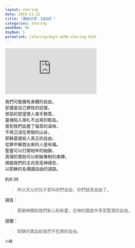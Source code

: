 ```yaml
---
layout: sharing
date: 2019-11-22
title: "讀經分享：【自由】"
categories: sharing
weekNum: 96
dayNum: 5
permalink: /sharing/day5-wk96-sharing.html
---
```

![自由](https://bibleplan.github.io/images/bin-wk96-day5.html)

我們可能擁有身體的自由，  
卻還是自己罪性的奴僕，  
邪惡的慾望使人束手無策，  
靈魂陷入掙扎不出來的乾枯。  
直到我們品嘗了福音的滋味，  
不再沉浸在黑暗的山谷，  
耶穌基督給人真正的自由，  
從罪中解救出來的人是有福。  
聖靈可以打開地牢的枷鎖，  
真理的寶劍可以刺破專制的束縛，  
順服我們的主向至高神禱告，  
以耶穌的名傳講自由的道路。  

約8:36
>所以天父的兒子若叫你們自由，你們就真自由了。  

禱告：
>感謝神賜給我們新心和新靈，在神的國度中享受聖潔的自由。  

提醒：
>耶穌的寶血給我們不犯罪的自由。  

`小錢`  
